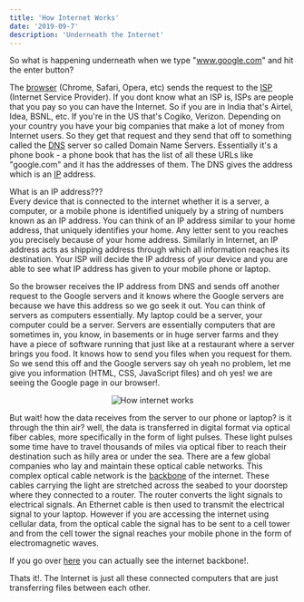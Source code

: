 ```yaml
---
title: 'How Internet Works'
date: '2019-09-7'
description: 'Underneath the Internet'
---
```


So what is happening underneath when we type "www.google.com" and hit the enter button?

The [browser](https://en.wikipedia.org/wiki/Web_browser) (Chrome, Safari, Opera, etc) sends the request to the [ISP](https://en.wikipedia.org/wiki/Internet_service_provider) (Internet Service Provider). If you dont know what an ISP is, ISPs are people that you pay so you can have the Internet. So if you are in India that's Airtel, Idea, BSNL, etc. If you're in the US that's Cogiko, Verizon. Depending on your country you have your big companies that make a lot of money from Internet users. So they get that request and they send that off to something called the [DNS](https://en.wikipedia.org/wiki/Domain_Name_System) server so called Domain Name Servers.
Essentially it's a phone book - a phone book that has the list of all these URLs like "google.com" and it has the addresses of them. The DNS gives the address which is an [IP](https://en.wikipedia.org/wiki/IP_address) address.

What is an IP address???  
Every device that is connected to the internet whether it is a server, a computer, or a mobile phone is identified uniquely by a string of numbers known as an IP address. You can think of an IP address similar to your home address, that uniquely identifies your home. Any letter sent to you reaches you precisely because of your home address. Similarly in Internet, an IP address acts as shipping address through which all information reaches its destination. Your ISP will decide the IP address of your device and you are able to see what IP address has given to your mobile phone or laptop.

So the browser receives the IP address from DNS and sends off another request to the Google servers and it knows where the Google servers are because we have this address so we go seek it out. You can think of servers as computers essentially. My laptop could be a server, your computer could be a server. Servers are essentially computers that are sometimes in, you know, in basements or in huge server farms and they have a piece of software running that just like at a restaurant where a server brings you food. It knows how to send you files when you request for them. So we send this off and the Google servers say oh yeah no problem, let me give you information (HTML, CSS, JavaScript files) and oh yes! we are seeing the Google page in our browser!.

<div style="text-align:center"><img alt="How internet works" title="How internet works" src="http://www.m3isp.com/images/wireless-diagram.gif" /></div>

But wait! how the data receives from the server to our phone or laptop? is it through the thin air? well, the data is transferred in digital format via optical fiber cables, more specifically in the form of light pulses. These light pulses some time have to travel thousands of miles via optical fiber to reach their destination such as hilly area or under the sea. There are a few global companies who lay and maintain these optical cable networks. This complex optical cable network is the [backbone](https://en.wikipedia.org/wiki/Internet_backbone) of the internet. These cables carrying the light are stretched across the seabed to your doorstep where they connected to a router. The router converts the light signals to electrical signals. An Ethernet cable is then used to transmit the electrical signal to your laptop. However if you are accessing the internet using cellular data, from the optical cable the signal has to be sent to a cell tower and from the cell tower the signal reaches your mobile phone in the form of electromagnetic waves.

If you go over [here](https://www.submarinecablemap.com/) you can actually see the internet backbone!.

Thats it!. The Internet is just all these connected computers that are just transferring files between each other.

